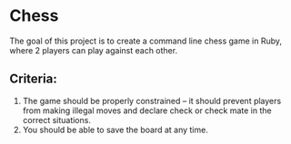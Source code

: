 # Chess
The goal of this project is to create a command line chess game in Ruby, where 2 players can play against each other.

## Criteria:
1. The game should be properly constrained – it should prevent players from making illegal moves and declare check or check mate in the correct situations.
2. You should be able to save the board at any time.